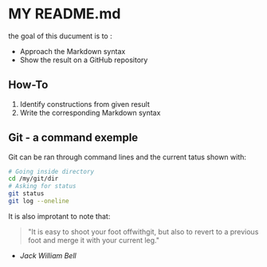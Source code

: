 # MY README.md
the goal of this ducument is to :
- Approach the Markdown syntax
- Show the result on a GitHub repository

## How-To
1. Identify constructions from given result
2. Write the corresponding Markdown syntax

## Git - a command exemple 
Git can be ran through command lines and the current tatus shown with:

```bash
# Going inside directory
cd /my/git/dir
# Asking for status
git status
git log --oneline
```

It is also improtant to note that:

> "It is easy to shoot your foot offwithgit, but also to revert to a previous foot and merge it with your current leg."

- *Jack William Bell*